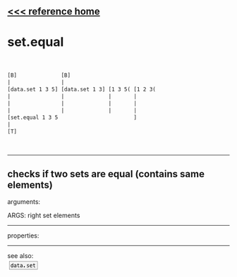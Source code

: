 [<<< reference home](ceammc_lib.md)
---

# set.equal

```


[B]              [B]
|                |
[data.set 1 3 5] [data.set 1 3] [1 3 5( [1 2 3(
|                |              |       |
|                |              |       |
|                |              |       |
[set.equal 1 3 5                        ]
|
[T]

            
```
---
checks if two sets are equal (contains same elements)
---
arguments:

ARGS: right set elements<br>

---
properties:


---
see also:<br>
[![data.set](img/object_data.set.png)](data.set.md)
